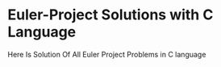 # Euler-Project Solutions with C Language 
Here Is Solution Of All Euler Project Problems in C language 
